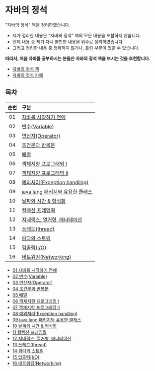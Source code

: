 # 자바의 정석

"자바의 정석" 책을 정리하였습니다.

- 제가 정리한 내용은 "자바의 정석" 책의 모든 내용을 포함하지 않습니다.
- 전체 내용 중 제가 다시 볼만한 내용을 위주로 정리하였습니다.
- 그리고 정리한 내용 중 정확하지 않거나, 틀린 부분이 있을 수 있습니다.

**따라서, 처음 자바를 공부하시는 분들은 자바의 정석 책을 보시는 것을 추천합니다.**

- [자바의 정석 책](http://www.kyobobook.co.kr/product/detailViewKor.laf?ejkGb=KOR&mallGb=KOR&barcode=9788994492032&orderClick=LAG&Kc=)
- [자바의 정석 카페](https://cafe.naver.com/javachobostudy)

## 목차

| 순번 | 구분                                                                                                                                                                                                             |
| :--: | :--------------------------------------------------------------------------------------------------------------------------------------------------------------------------------------------------------------- |
|  01  | [자바를 시작하기 전에](https://github.com/0xe82de/Study/tree/main/%EC%9E%90%EB%B0%94%EC%9D%98%20%EC%A0%95%EC%84%9D/01%20%EC%9E%90%EB%B0%94%EB%A5%BC%20%EC%8B%9C%EC%9E%91%ED%95%98%EA%B8%B0%20%EC%A0%84%EC%97%90) |
|  02  | [변수(Variable)]()                                                                                                                                                                                               |
|  03  | [연산자(Operator)]()                                                                                                                                                                                             |
|  04  | [조건문과 반복문]()                                                                                                                                                                                              |
|  05  | [배열]()                                                                                                                                                                                                         |
|  06  | [객체지향 프로그래밍 Ⅰ]()                                                                                                                                                                                        |
|  07  | [객체지향 프로그래밍 Ⅱ]()                                                                                                                                                                                        |
|  08  | [예외처리(Exception handling)]()                                                                                                                                                                                 |
|  09  | [java.lang 패키지와 유용한 클래스]()                                                                                                                                                                             |
|  10  | [날짜와 시간 & 형식화]()                                                                                                                                                                                         |
|  11  | [컬렉션 프레임쿽]()                                                                                                                                                                                              |
|  12  | [지네릭스, 열거형, 애너테이션]()                                                                                                                                                                                 |
|  13  | [쓰레드(thread)]()                                                                                                                                                                                               |
|  14  | [람다와 스트림]()                                                                                                                                                                                                |
|  15  | [입출력(I/O)]()                                                                                                                                                                                                  |
|  16  | [네트워킹(Networking)]()                                                                                                                                                                                         |

- [01 자바를 시작하기 전에](https://github.com/0xe82de/Study/tree/main/%EC%9E%90%EB%B0%94%EC%9D%98%20%EC%A0%95%EC%84%9D/01%20%EC%9E%90%EB%B0%94%EB%A5%BC%20%EC%8B%9C%EC%9E%91%ED%95%98%EA%B8%B0%20%EC%A0%84%EC%97%90)
- [02 변수(Variable)]()
- [03 연산자(Operator)]()
- [04 조건문과 반복문]()
- [05 배열]()
- [06 객체지향 프로그래밍 Ⅰ]()
- [07 객체지향 프로그래밍 Ⅱ]()
- [08 예외처리(Exception handling)]()
- [09 java.lang 패키지와 유용한 클래스]()
- [10 날짜와 시간 & 형식화]()
- [11 컬렉션 프레임쿽]()
- [12 지네릭스, 열거형, 애너테이션]()
- [13 쓰레드(thread)]()
- [14 람다와 스트림]()
- [15 입출력(I/O)]()
- [16 네트워킹(Networking)]()
